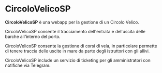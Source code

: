 # CircoloVelicoSP

**CircoloVelicoSP** è una webapp per la gestione di un Circolo Velico.

CircoloVelicoSP consente il tracciamento dell'entrata e del'uscita delle barche all'interno del porto.

CircoloVelicoSP consente la gestione di corsi di vela, in particolare permette di tenere traccia delle uscite in mare da parte degli istruttori con gli allivi.

CircoloVelicoSP include un servizio di ticketing per gli amministratori con notifiche via Telegram.